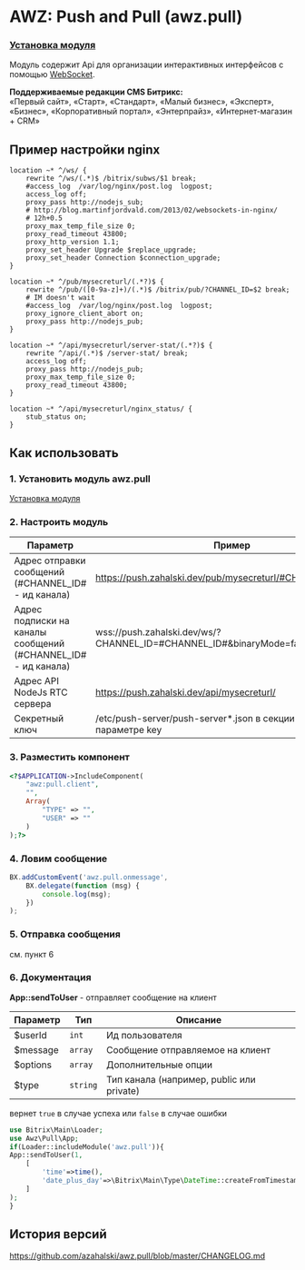 # AWZ: Push and Pull (awz.pull)

### [Установка модуля](https://github.com/azahalski/awz.pull/tree/main/docs/install.md)

<!-- desc-start -->

Модуль содержит Api для организации интерактивных интерфейсов с помощью [WebSocket](https://ru.wikipedia.org/wiki/WebSocket).

**Поддерживаемые редакции CMS Битрикс:**<br>
«Первый сайт», «Старт», «Стандарт», «Малый бизнес», «Эксперт», «Бизнес», «Корпоративный портал», «Энтерпрайз», «Интернет-магазин + CRM»

<!-- desc-end -->

<!-- nginx-start -->
## Пример настройки nginx

```editorconfig
location ~* ^/ws/ {
    rewrite ^/ws/(.*)$ /bitrix/subws/$1 break;
    #access_log  /var/log/nginx/post.log  logpost;
    access_log off;
    proxy_pass http://nodejs_sub;
    # http://blog.martinfjordvald.com/2013/02/websockets-in-nginx/
    # 12h+0.5
    proxy_max_temp_file_size 0;
    proxy_read_timeout 43800;
    proxy_http_version 1.1;
    proxy_set_header Upgrade $replace_upgrade;
    proxy_set_header Connection $connection_upgrade;
}

location ~* ^/pub/mysecreturl/(.*?)$ {
    rewrite ^/pub/([0-9a-z]+)/(.*)$ /bitrix/pub/?CHANNEL_ID=$2 break;
    # IM doesn't wait
    #access_log  /var/log/nginx/post.log  logpost;
    proxy_ignore_client_abort on;
    proxy_pass http://nodejs_pub;
}

location ~* ^/api/mysecreturl/server-stat/(.*?)$ {
    rewrite ^/api/(.*)$ /server-stat/ break;
    access_log off;
    proxy_pass http://nodejs_pub;
    proxy_max_temp_file_size 0;
    proxy_read_timeout 43800;
}

location ~* ^/api/mysecreturl/nginx_status/ {
    stub_status on;
}
```

<!-- nginx-end -->

<!-- dev-start -->
## Как использовать

### 1. Установить модуль awz.pull

[Установка модуля](https://github.com/azahalski/awz.pull/tree/main/docs/install.md)

### 2. Настроить модуль

| Параметр                                                      | Пример                                                                          |
|---------------------------------------------------------------|---------------------------------------------------------------------------------|
| Адрес отправки сообщений (#CHANNEL_ID# - ид канала)           | https://push.zahalski.dev/pub/mysecreturl/#CHANNEL_ID#                          |
| Адрес подписки на каналы сообщений (#CHANNEL_ID# - ид канала) | wss://push.zahalski.dev/ws/?CHANNEL_ID=#CHANNEL_ID#&binaryMode=false&revision=19 |
| Адрес API NodeJs RTC сервера                                  | https://push.zahalski.dev/api/mysecreturl/                                      |
| Секретный ключ                                                | /etc/push-server/push-server*.json в секции security в параметре key            |

### 3. Разместить компонент

```php
<?$APPLICATION->IncludeComponent(
    "awz:pull.client",
    "",
    Array(
        "TYPE" => "",
        "USER" => ""
    )
);?>
```

### 4. Ловим сообщение

```js
BX.addCustomEvent('awz.pull.onmessage',
    BX.delegate(function (msg) {
        console.log(msg);
    })
);
```

### 5. Отправка сообщения

см. пункт 6

### 6. Документация

**App::sendToUser** - отправляет сообщение на клиент

| Параметр | Тип       | Описание                                   |
|----------|-----------|--------------------------------------------|
| $userId  | `int`     | Ид пользователя                            |
| $message | `array`   | Сообщение отправляемое на клиент           |
| $options | `array`   | Дополнительные опции                       |
| $type    | `string`  | Тип канала (например, public или private)  |

вернет `true` в случае успеха или `false` в случае ошибки

```php
use Bitrix\Main\Loader;
use Awz\Pull\App;
if(Loader::includeModule('awz.pull')){
App::sendToUser(1, 
    [
        'time'=>time(), 
        'date_plus_day'=>\Bitrix\Main\Type\DateTime::createFromTimestamp(time()+86400)
    ]
);
}
```

<!-- dev-end -->

<!-- cl-start -->
## История версий

https://github.com/azahalski/awz.pull/blob/master/CHANGELOG.md

<!-- cl-end -->